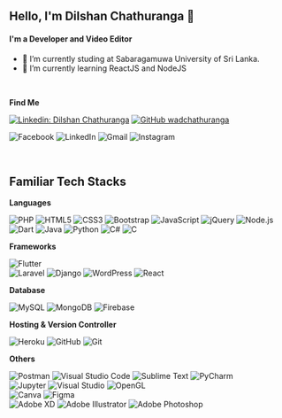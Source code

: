 ## Hello, I'm Dilshan Chathuranga 👋

#### I'm a Developer and Video Editor

- 🌱 I’m currently studing at Sabaragamuwa University of Sri Lanka.
- 🌱 I’m currently learning ReactJS and NodeJS


<br />


**Find Me**

[![Linkedin: Dilshan Chathuranga](https://img.shields.io/badge/-wadchathuranga-blue?style=flat-square&logo=Linkedin&logoColor=white&link=https://www.linkedin.com/in/dilshan-chathuranga-2a5a291a8/)](https://www.linkedin.com/in/dilshan-chathuranga-2a5a291a8/)
[![GitHub wadchathuranga](https://img.shields.io/github/followers/wadchathuranga?label=follow&style=social)](https://github.com/wadchathuranga)

<p>
  <img alt="Facebook" src="https://img.shields.io/badge/Facebook-%231877F2.svg?&style=for-the-badge&logo=Facebook&logoColor=white" />
  <img alt="LinkedIn" src="https://img.shields.io/badge/linkedin-%230077B5.svg?&style=for-the-badge&logo=linkedin&logoColor=white" />
  <img alt="Gmail" src="https://img.shields.io/badge/Gmail-D14836?style=for-the-badge&logo=gmail&logoColor=white" />
  <img alt="Instagram" src="https://img.shields.io/badge/Instagram-%23E4405F.svg?&style=for-the-badge&logo=Instagram&logoColor=white" />
</p>

<br />

## Familiar Tech Stacks

**Languages**
<p>
  <img alt="PHP" src="https://img.shields.io/badge/php-%23777BB4.svg?&style=for-the-badge&logo=php&logoColor=white" />
  <img alt="HTML5" src="https://img.shields.io/badge/html5-%23E34F26.svg?&style=for-the-badge&logo=html5&logoColor=white" />
  <img alt="CSS3" src="https://img.shields.io/badge/css3-%231572B6.svg?&style=for-the-badge&logo=css3&logoColor=white" />
  <img alt="Bootstrap" src="https://img.shields.io/badge/bootstrap-%23563D7C.svg?&style=for-the-badge&logo=bootstrap&logoColor=white" />
  <img alt="JavaScript" src="https://img.shields.io/badge/javascript-%23323330.svg?&style=for-the-badge&logo=javascript&logoColor=%23F7DF1E" />
  <img alt="jQuery" src="https://img.shields.io/badge/jquery-%230769AD.svg?&style=for-the-badge&logo=jquery&logoColor=white" />
  <img alt="Node.js" src="https://img.shields.io/badge/node.js-%2343853D.svg?&style=for-the-badge&logo=node.js&logoColor=white" />
  <br />
  <img alt="Dart" src="https://img.shields.io/badge/dart-%230175C2.svg?&style=for-the-badge&logo=dart&logoColor=white"/>
  <img alt="Java" src="https://img.shields.io/badge/java-%23ED8B00.svg?&style=for-the-badge&logo=java&logoColor=white"/>
  <img alt="Python" src="https://img.shields.io/badge/python-%2314354C.svg?&style=for-the-badge&logo=python&logoColor=white"/>
  <img alt="C#" src="https://img.shields.io/badge/c%23-%23239120.svg?&style=for-the-badge&logo=c-sharp&logoColor=white"/>
  <img alt="C" src="https://img.shields.io/badge/c-%2300599C.svg?&style=for-the-badge&logo=c&logoColor=white"/>
</p>

**Frameworks**
<p>
  <img alt="Flutter" src="https://img.shields.io/badge/Flutter-%2302569B.svg?&style=for-the-badge&logo=Flutter&logoColor=white" />
  <br />
  <img alt="Laravel" src="https://img.shields.io/badge/laravel-%23FF2D20.svg?&style=for-the-badge&logo=laravel&logoColor=white" />
  <img alt="Django" src="https://img.shields.io/badge/django-%23092E20.svg?&style=for-the-badge&logo=django&logoColor=white" />
  <img alt="WordPress" src="https://img.shields.io/badge/WordPress-%23117AC9.svg?&style=for-the-badge&logo=WordPress&logoColor=white" />
  <img alt="React" src="https://img.shields.io/badge/react-%2320232a.svg?&style=for-the-badge&logo=react&logoColor=%2361DAFB" />  
</p>

**Database**
<p>
  <img alt="MySQL" src="https://img.shields.io/badge/mysql-%2300f.svg?&style=for-the-badge&logo=mysql&logoColor=white" />
  <img alt="MongoDB" src ="https://img.shields.io/badge/MongoDB-%234ea94b.svg?&style=for-the-badge&logo=mongodb&logoColor=white" />
  <img alt="Firebase" src="https://img.shields.io/badge/firebase-%23039BE5.svg?&style=for-the-badge&logo=firebase" />
</p>

**Hosting & Version Controller**
<p>
  <img alt="Heroku" src="https://img.shields.io/badge/heroku-%23430098.svg?&style=for-the-badge&logo=heroku&logoColor=white" />
  <img alt="GitHub" src="https://img.shields.io/badge/github-%23121011.svg?&style=for-the-badge&logo=github&logoColor=white" />
  <img alt="Git" src="https://img.shields.io/badge/git-%23F05033.svg?&style=for-the-badge&logo=git&logoColor=white"/>
</p>

**Others**
<p>
  <img alt="Postman" src="https://img.shields.io/badge/Postman-FF6C37?style=for-the-badge&logo=postman&logoColor=red" />
  <img alt="Visual Studio Code" src="https://img.shields.io/badge/VisualStudioCode-0078d7.svg?&style=for-the-badge&logo=visual-studio-code&logoColor=white"/>
  <img alt="Sublime Text" src="https://img.shields.io/badge/sublime_text-%23575757.svg?&style=for-the-badge&logo=sublime-text&logoColor=important"/>
  <img alt="PyCharm" src="https://img.shields.io/badge/PyCharm-000000.svg?&style=for-the-badge&logo=PyCharm&logoColor=white"/>
  <br />
  <img alt="Jupyter" src="https://img.shields.io/badge/Jupyter-%23F37626.svg?&style=for-the-badge&logo=Jupyter&logoColor=white" />
  <img alt="Visual Studio" src="https://img.shields.io/badge/VisualStudio-5C2D91.svg?&style=for-the-badge&logo=visual-studio&logoColor=white"/>
  <img alt="OpenGL" src="https://img.shields.io/badge/OpenGL-%23FFFFFF.svg?&style=for-the-badge&logo=opengl"/>
  <br />
  <img alt="Canva" src="https://img.shields.io/badge/Canva-%2300C4CC.svg?&style=for-the-badge&logo=Canva&logoColor=white"/>
  <img alt="Figma" src="https://img.shields.io/badge/figma-%23F24E1E.svg?&style=for-the-badge&logo=figma&logoColor=white"/>
  <br />
  <img alt="Adobe XD" src="https://img.shields.io/badge/adobexd-%23FF26BE.svg?&style=for-the-badge&logo=adobexd&logoColor=white"/>
  <img alt="Adobe Illustrator" src="https://img.shields.io/badge/adobeillustrator-%23FF9A00.svg?&style=for-the-badge&logo=adobeillustrator&logoColor=white"/>
  <img alt="Adobe Photoshop" src="https://img.shields.io/badge/adobephotoshop-%2331A8FF.svg?&style=for-the-badge&logo=adobephotoshop&logoColor=white"/>
</P>


<!--
<p>
  <img alt="Redux" src="https://img.shields.io/badge/redux-%23593d88.svg?&style=for-the-badge&logo=redux&logoColor=white"/>
  <img alt="Express.js" src="https://img.shields.io/badge/express.js-%23404d59.svg?&style=for-the-badge"/> 
</p>

![phpstorm](https://img.shields.io/badge/phpstorm-143?style=for-flat&logo=phpstorm&logoColor=black&color=black&labelColor=darkorchid)

<br />

<a href="https://github.com/wadchathuranga">
  <img src='https://github-readme-stats.vercel.app/api?username=wadchathuranga&&show_icons=true&title_color=ffffff&icon_color=bb2acf&text_color=daf7dc&bg_color=151515'>
</a>

-->
